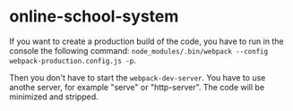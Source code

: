 # online-school-system

If you want to create a production build of the code, you have to run in the console the following command:
`node_modules/.bin/webpack --config webpack-production.config.js -p`.

Then you don't have to start the `webpack-dev-server`. You have to use anothe server, for example "serve" or "http-server".
The code will be minimized and stripped.

